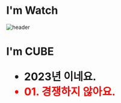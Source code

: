 # I'm Watch 

![header](https://capsule-render.vercel.app/api?type=Transparent&height=200&text=Stroke%20Test&fontAlign=70&stroke=00FF00&strokeWidth=3)

<h1> I'm CUBE 
<ul>
 <li> 2023년 이네요.
 <li style="color:red"> 01. 경쟁하지 않아요.
  
  


